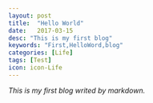 ```yaml
---
layout: post
title:  "Hello World"
date:   2017-03-15
desc: "This is my first blog"
keywords: "First,HelloWord,blog"
categories: [Life]
tags: [Test]
icon: icon-Life
---
```


*This is my first blog writed by markdown.*




